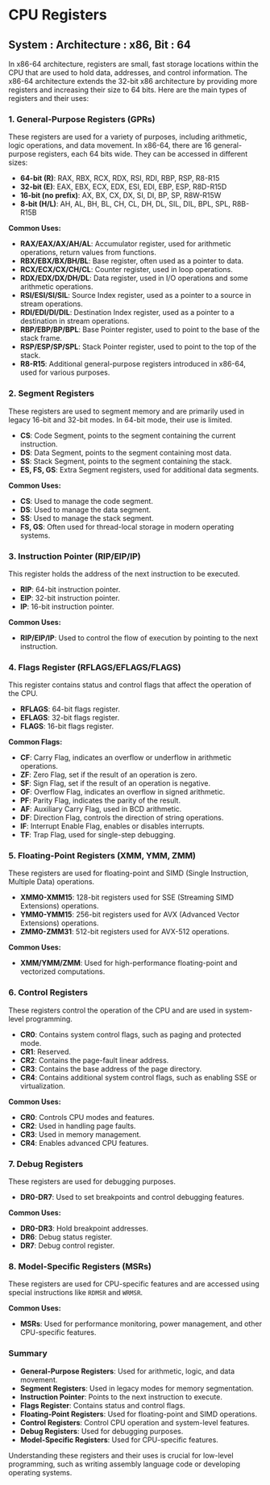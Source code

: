 # CPU Registers

## System : Architecture : x86, Bit : 64

In x86-64 architecture, registers are small, fast storage locations within the CPU that are used to hold data, addresses, and control information. The x86-64 architecture extends the 32-bit x86 architecture by providing more registers and increasing their size to 64 bits. Here are the main types of registers and their uses:

### 1. **General-Purpose Registers (GPRs)**
These registers are used for a variety of purposes, including arithmetic, logic operations, and data movement. In x86-64, there are 16 general-purpose registers, each 64 bits wide. They can be accessed in different sizes:

- **64-bit (R)**: RAX, RBX, RCX, RDX, RSI, RDI, RBP, RSP, R8-R15
- **32-bit (E)**: EAX, EBX, ECX, EDX, ESI, EDI, EBP, ESP, R8D-R15D
- **16-bit (no prefix)**: AX, BX, CX, DX, SI, DI, BP, SP, R8W-R15W
- **8-bit (H/L)**: AH, AL, BH, BL, CH, CL, DH, DL, SIL, DIL, BPL, SPL, R8B-R15B

**Common Uses:**
- **RAX/EAX/AX/AH/AL**: Accumulator register, used for arithmetic operations, return values from functions.
- **RBX/EBX/BX/BH/BL**: Base register, often used as a pointer to data.
- **RCX/ECX/CX/CH/CL**: Counter register, used in loop operations.
- **RDX/EDX/DX/DH/DL**: Data register, used in I/O operations and some arithmetic operations.
- **RSI/ESI/SI/SIL**: Source Index register, used as a pointer to a source in stream operations.
- **RDI/EDI/DI/DIL**: Destination Index register, used as a pointer to a destination in stream operations.
- **RBP/EBP/BP/BPL**: Base Pointer register, used to point to the base of the stack frame.
- **RSP/ESP/SP/SPL**: Stack Pointer register, used to point to the top of the stack.
- **R8-R15**: Additional general-purpose registers introduced in x86-64, used for various purposes.

### 2. **Segment Registers**
These registers are used to segment memory and are primarily used in legacy 16-bit and 32-bit modes. In 64-bit mode, their use is limited.

- **CS**: Code Segment, points to the segment containing the current instruction.
- **DS**: Data Segment, points to the segment containing most data.
- **SS**: Stack Segment, points to the segment containing the stack.
- **ES, FS, GS**: Extra Segment registers, used for additional data segments.

**Common Uses:**
- **CS**: Used to manage the code segment.
- **DS**: Used to manage the data segment.
- **SS**: Used to manage the stack segment.
- **FS, GS**: Often used for thread-local storage in modern operating systems.

### 3. **Instruction Pointer (RIP/EIP/IP)**
This register holds the address of the next instruction to be executed.

- **RIP**: 64-bit instruction pointer.
- **EIP**: 32-bit instruction pointer.
- **IP**: 16-bit instruction pointer.

**Common Uses:**
- **RIP/EIP/IP**: Used to control the flow of execution by pointing to the next instruction.

### 4. **Flags Register (RFLAGS/EFLAGS/FLAGS)**
This register contains status and control flags that affect the operation of the CPU.

- **RFLAGS**: 64-bit flags register.
- **EFLAGS**: 32-bit flags register.
- **FLAGS**: 16-bit flags register.

**Common Flags:**
- **CF**: Carry Flag, indicates an overflow or underflow in arithmetic operations.
- **ZF**: Zero Flag, set if the result of an operation is zero.
- **SF**: Sign Flag, set if the result of an operation is negative.
- **OF**: Overflow Flag, indicates an overflow in signed arithmetic.
- **PF**: Parity Flag, indicates the parity of the result.
- **AF**: Auxiliary Carry Flag, used in BCD arithmetic.
- **DF**: Direction Flag, controls the direction of string operations.
- **IF**: Interrupt Enable Flag, enables or disables interrupts.
- **TF**: Trap Flag, used for single-step debugging.

### 5. **Floating-Point Registers (XMM, YMM, ZMM)**
These registers are used for floating-point and SIMD (Single Instruction, Multiple Data) operations.

- **XMM0-XMM15**: 128-bit registers used for SSE (Streaming SIMD Extensions) operations.
- **YMM0-YMM15**: 256-bit registers used for AVX (Advanced Vector Extensions) operations.
- **ZMM0-ZMM31**: 512-bit registers used for AVX-512 operations.

**Common Uses:**
- **XMM/YMM/ZMM**: Used for high-performance floating-point and vectorized computations.

### 6. **Control Registers**
These registers control the operation of the CPU and are used in system-level programming.

- **CR0**: Contains system control flags, such as paging and protected mode.
- **CR1**: Reserved.
- **CR2**: Contains the page-fault linear address.
- **CR3**: Contains the base address of the page directory.
- **CR4**: Contains additional system control flags, such as enabling SSE or virtualization.

**Common Uses:**
- **CR0**: Controls CPU modes and features.
- **CR2**: Used in handling page faults.
- **CR3**: Used in memory management.
- **CR4**: Enables advanced CPU features.

### 7. **Debug Registers**
These registers are used for debugging purposes.

- **DR0-DR7**: Used to set breakpoints and control debugging features.

**Common Uses:**
- **DR0-DR3**: Hold breakpoint addresses.
- **DR6**: Debug status register.
- **DR7**: Debug control register.

### 8. **Model-Specific Registers (MSRs)**
These registers are used for CPU-specific features and are accessed using special instructions like `RDMSR` and `WRMSR`.

**Common Uses:**
- **MSRs**: Used for performance monitoring, power management, and other CPU-specific features.

### Summary
- **General-Purpose Registers**: Used for arithmetic, logic, and data movement.
- **Segment Registers**: Used in legacy modes for memory segmentation.
- **Instruction Pointer**: Points to the next instruction to execute.
- **Flags Register**: Contains status and control flags.
- **Floating-Point Registers**: Used for floating-point and SIMD operations.
- **Control Registers**: Control CPU operation and system-level features.
- **Debug Registers**: Used for debugging purposes.
- **Model-Specific Registers**: Used for CPU-specific features.

Understanding these registers and their uses is crucial for low-level programming, such as writing assembly language code or developing operating systems.